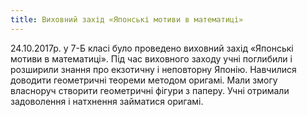 ```yaml
---
title: Виховний захід «Японські мотиви в математиці»
---
```


24.10.2017р. у 7-Б класі було проведено виховний захід «Японські мотиви в математиці». Під час виховного заходу учні поглибили і розширили знання про екзотичну і неповторну Японію. Навчилися доводити геометричні теореми методом оригамі. Мали змогу власноруч створити геометричні фігури з паперу.
Учні отримали задоволення і натхнення займатися оригамі.

<slideshow id="_/72157686523093772" />
